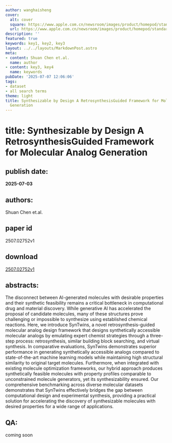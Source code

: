 ```yaml
---
author: wanghaisheng
cover:
  alt: cover
  square: https://www.apple.com.cn/newsroom/images/product/homepod/standard/Apple-HomePod-hero-230118_big.jpg.large_2x.jpg
  url: https://www.apple.com.cn/newsroom/images/product/homepod/standard/Apple-HomePod-hero-230118_big.jpg.large_2x.jpg
description: ''
featured: true
keywords: key1, key2, key3
layout: ../../layouts/MarkdownPost.astro
meta:
- content: Shuan Chen et.al.
  name: author
- content: key3, key4
  name: keywords
pubDate: '2025-07-07 12:06:06'
tags:
- dataset
- all search terms
theme: light
title: Synthesizable by Design A RetrosynthesisGuided Framework for Molecular Analog
  Generation
---
```


# title: Synthesizable by Design A RetrosynthesisGuided Framework for Molecular Analog Generation 
## publish date: 
**2025-07-03** 
## authors: 
  Shuan Chen et.al. 
## paper id
2507.02752v1
## download
[2507.02752v1](http://arxiv.org/abs/2507.02752v1)
## abstracts:
The disconnect between AI-generated molecules with desirable properties and their synthetic feasibility remains a critical bottleneck in computational drug and material discovery. While generative AI has accelerated the proposal of candidate molecules, many of these structures prove challenging or impossible to synthesize using established chemical reactions. Here, we introduce SynTwins, a novel retrosynthesis-guided molecular analog design framework that designs synthetically accessible molecular analogs by emulating expert chemist strategies through a three-step process: retrosynthesis, similar building block searching, and virtual synthesis. In comparative evaluations, SynTwins demonstrates superior performance in generating synthetically accessible analogs compared to state-of-the-art machine learning models while maintaining high structural similarity to original target molecules. Furthermore, when integrated with existing molecule optimization frameworks, our hybrid approach produces synthetically feasible molecules with property profiles comparable to unconstrained molecule generators, yet its synthesizability ensured. Our comprehensive benchmarking across diverse molecular datasets demonstrates that SynTwins effectively bridges the gap between computational design and experimental synthesis, providing a practical solution for accelerating the discovery of synthesizable molecules with desired properties for a wide range of applications.
## QA:
coming soon
